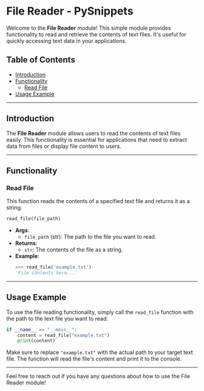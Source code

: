 # File Reader - PySnippets

Welcome to the **File Reader** module! This simple module provides functionality to read and retrieve the contents of text files. It's useful for quickly accessing text data in your applications.

## Table of Contents

- [Introduction](#introduction)
- [Functionality](#functionality)
  - [Read File](#read-file)
- [Usage Example](#usage-example)

---

## Introduction

The **File Reader** module allows users to read the contents of text files easily. This functionality is essential for applications that need to extract data from files or display file content to users.

---

## Functionality

### Read File

This function reads the contents of a specified text file and returns it as a string.

```python
read_file(file_path)
```

- **Args**: 
  - `file_path` (str): The path to the file you want to read.
- **Returns**: 
  - `str`: The contents of the file as a string.
- **Example**:
  ```python
  >>> read_file('example.txt')
  'File contents here...'
  ```

---

## Usage Example

To use the file reading functionality, simply call the `read_file` function with the path to the text file you want to read:

```python
if __name__ == "__main__":
    content = read_file("example.txt")
    print(content)
```

Make sure to replace `"example.txt"` with the actual path to your target text file. The function will read the file's content and print it to the console.

---

Feel free to reach out if you have any questions about how to use the File Reader module!
